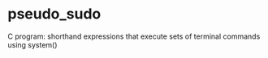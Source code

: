 # pseudo_sudo
C program: shorthand expressions that execute sets of terminal commands using system()
